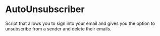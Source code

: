 # AutoUnsubscriber
Script that allows you to sign into your email and gives you the option to unsubscribe from a sender and delete their emails.
